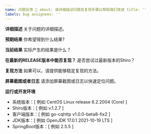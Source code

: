```yaml
---
name: 问题反馈 🐛 about: 请详细描述问题及复现步骤以帮助我们改进 title: ''
labels: bug assignees: ''
---
```


**详细描述**
关于问题的详细描述。

**预期结果**
你希望得到什么结果?

**当前结果**
实际产生的结果是什么？

**在最新的RELEASE版本中能否复现？**
是否尝试过最新版本的Shiro？

**复现方法**
如果可以，请提供能够稳定复现的方法。

**屏幕截图或者日志**
请添加屏幕截图或日志以快速定位问题。

**运行或开发环境**

- 系统版本：[ 例如 CentOS Linux release 8.2.2004 (Core)  ]
- Shiro版本：[ 例如 v.1.2.7 ]
- 客户端版本：[ 例如 go-cqhttp v1.0.0-beta8-fix2 ]
- JDK版本：[ 例如 OpenJDK 17.0.1 2021-10-19 LTS ]
- SpringBoot版本：[ 例如 2.5.5 ]
